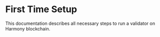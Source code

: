 # First Time Setup

This documentation describes all necessary steps to run a validator on Harmony blockchain.

